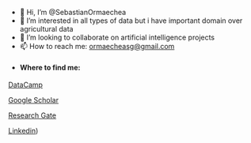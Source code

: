 - 👋 Hi, I’m @SebastianOrmaechea
- 👀 I’m interested in all types of data but i have important domain over agricultural data
- 💞️ I’m looking to collaborate on artificial intelligence projects
- 📫 How to reach me: ormaecheasg@gmail.com
- #### Where to find me:

 [DataCamp](https://www.datacamp.com/profile/ormaecheasg)
 
 [Google Scholar](https://scholar.google.com/citations?user=0W15E9QAAAAJ&hl=es)
 
 [Research Gate](https://www.researchgate.net/profile/Sebastian-Ormaechea)
 
 [Linkedin](https://www.linkedin.com/in/ormaecheasg))

<!---
SebastianOrmaechea/SebastianOrmaechea is a ✨ special ✨ repository because its `README.md` (this file) appears on your GitHub profile.
You can click the Preview link to take a look at your changes.
--->
